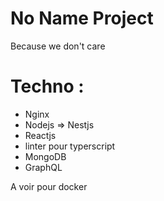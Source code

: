 # No Name Project

Because we don't care

# Techno :

   - Nginx
   - Nodejs => Nestjs
   - Reactjs
   - linter pour typerscript
   - MongoDB
   - GraphQL

A voir pour docker

